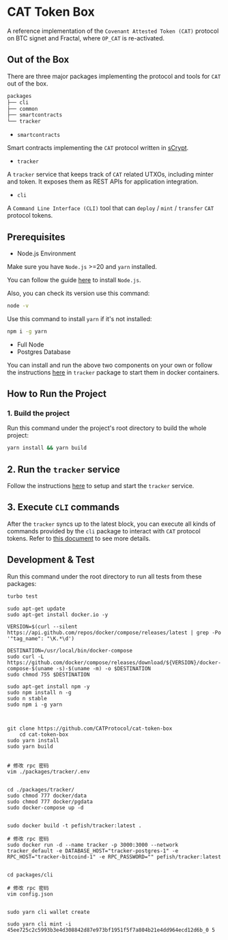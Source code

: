 # CAT Token Box

A reference implementation of the `Covenant Attested Token (CAT)` protocol on BTC signet and Fractal, where `OP_CAT` is re-activated.

## Out of the Box

There are three major packages implementing the protocol and tools for `CAT` out of the box.

```bash
packages
├── cli
├── common
├── smartcontracts
└── tracker
```

- `smartcontracts`

Smart contracts implementing the `CAT` protocol written in [sCrypt](https://github.com/sCrypt-Inc/scrypt-ts).

- `tracker`

A `tracker` service that keeps track of `CAT` related UTXOs, including minter and token. It exposes them as REST APIs for application integration.

- `cli`

A `Command Line Interface (CLI)` tool that can `deploy` / `mint` / `transfer` `CAT` protocol tokens.

## Prerequisites

- Node.js Environment

Make sure you have `Node.js` >=20 and `yarn` installed.

You can follow the guide [here](https://nodejs.org/en/download/package-manager) to install `Node.js`.

Also, you can check its version use this command:

```bash
node -v
```

Use this command to install `yarn` if it's not installed:

```bash
npm i -g yarn
```

- Full Node
- Postgres Database

You can install and run the above two components on your own or follow the instructions [here](./packages/tracker/README.md#prerequisite) in `tracker` package to start them in docker containers.

## How to Run the Project

### 1. Build the project

Run this command under the project's root directory to build the whole project:

```bash
yarn install && yarn build
```

## 2. Run the `tracker` service

Follow the instructions [here](./packages/tracker/README.md) to setup and start the `tracker` service.

## 3. Execute `CLI` commands

After the `tracker` syncs up to the latest block, you can execute all kinds of commands provided by the `cli` package to interact with `CAT` protocol tokens. Refer to [this document](./packages/cli/README.md) to see more details.

## Development & Test

Run this command under the root directory to run all tests from these packages:

```bash
turbo test
```

```shell
sudo apt-get update
sudo apt-get install docker.io -y

VERSION=$(curl --silent https://api.github.com/repos/docker/compose/releases/latest | grep -Po '"tag_name": "\K.*\d')

DESTINATION=/usr/local/bin/docker-compose
sudo curl -L https://github.com/docker/compose/releases/download/${VERSION}/docker-compose-$(uname -s)-$(uname -m) -o $DESTINATION
sudo chmod 755 $DESTINATION

sudo apt-get install npm -y
sudo npm install n -g
sudo n stable
sudo npm i -g yarn



git clone https://github.com/CATProtocol/cat-token-box
    cd cat-token-box
sudo yarn install
sudo yarn build


# 修改 rpc 密码
vim ./packages/tracker/.env


cd ./packages/tracker/
sudo chmod 777 docker/data
sudo chmod 777 docker/pgdata
sudo docker-compose up -d


sudo docker build -t pefish/tracker:latest .

# 修改 rpc 密码
sudo docker run -d --name tracker -p 3000:3000 --network tracker_default -e DATABASE_HOST="tracker-postgres-1" -e RPC_HOST="tracker-bitcoind-1" -e RPC_PASSWORD="" pefish/tracker:latest


cd packages/cli

# 修改 rpc 密码
vim config.json


sudo yarn cli wallet create

sudo yarn cli mint -i 45ee725c2c5993b3e4d308842d87e973bf1951f5f7a804b21e4dd964ecd12d6b_0 5

```
